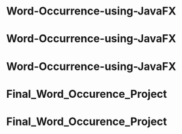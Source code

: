 # Word-Occurrence-using-JavaFX
# Word-Occurrence-using-JavaFX
# Word-Occurrence-using-JavaFX
# Final_Word_Occurence_Project
# Final_Word_Occurence_Project
